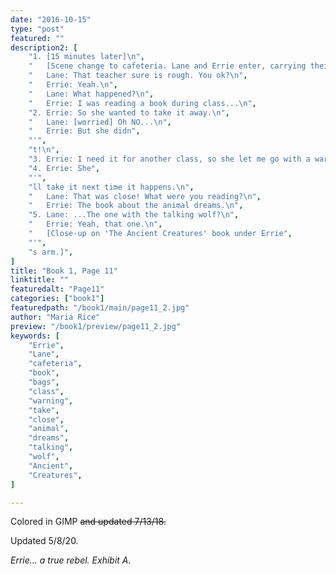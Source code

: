 ```yaml
---
date: "2016-10-15"
type: "post"
featured: ""
description2: [
    "1. [15 minutes later]\n",
    "   [Scene change to cafeteria. Lane and Errie enter, carrying their book bags.]\n",
    "   Lane: That teacher sure is rough. You ok?\n",
    "   Errie: Yeah.\n",
    "   Lane: What happened?\n",
    "   Errie: I was reading a book during class...\n",
    "2. Errie: So she wanted to take it away.\n",
    "   Lane: [worried] Oh NO...\n",
    "   Errie: But she didn",
    "'",
    "t!\n",
    "3. Errie: I need it for another class, so she let me go with a warning.\n",
    "4. Errie: She",
    "'",
    "ll take it next time it happens.\n",
    "   Lane: That was close! What were you reading?\n",
    "   Errie: The book about the animal dreams.\n",
    "5. Lane: ...The one with the talking wolf?\n",
    "   Errie: Yeah, that one.\n",
    "   [Close-up on 'The Ancient Creatures' book under Errie",
    "'",
    "s arm.]",
]
title: "Book 1, Page 11"
linktitle: ""
featuredalt: "Page11"
categories: ["book1"]
featuredpath: "/book1/main/page11_2.jpg"
author: "Maria Rice"
preview: "/book1/preview/page11_2.jpg"
keywords: [
    "Errie", 
    "Lane",
    "cafeteria",
    "book",
    "bags",
    "class",
    "warning",
    "take",
    "close",
    "animal",
    "dreams",
    "talking",
    "wolf",
    "Ancient",
    "Creatures",
]

---
```


Colored in GIMP ~~and updated 7/13/18.~~ 

Updated 5/8/20.

_Errie... a true rebel. Exhibit A._

